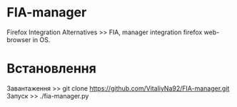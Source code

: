 # FIA-manager
Firefox Integration Alternatives  >> FIA,  manager integration firefox web-browser in OS.

# Встановлення 
Завантаження >> 
git clone https://github.com/VitaliyNa92/FIA-manager.git
Запуск       >> 
./fia-manager.py

